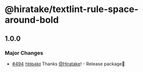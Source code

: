 # @hiratake/textlint-rule-space-around-bold

## 1.0.0

### Major Changes

- [#494](https://github.com/Hiratake/hiratake-web/pull/494) [`f09b48d`](https://github.com/Hiratake/hiratake-web/commit/f09b48db7510a433d90f7a8819694840d62207dd) Thanks [@Hiratake](https://github.com/Hiratake)! - Release package🎉
